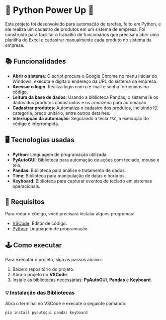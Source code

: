 # 🚀 Python Power Up 🚀

Este projeto foi desenvolvido para automação de tarefas, feito em Python, e ele realiza um cadastro de produtos em um sistema de empresa. Foi construído para facilitar o trabalho de funcionários que precisam abrir uma planilha de Excel e cadastrar manualmente cada produto no sistema da empresa.

## 📚 Funcionalidades

- **Abrir o sistema**: O script procura o Google Chrome no menu Iniciar do Windows, executa e digita o endereço da URL do sistema da empresa.
- **Acessar o login**: Realiza login com o e-mail e senha fornecidos no código.
- **Leitura da base de dados**: Usando a biblioteca Pandas, o sistema lê os dados dos produtos cadastrados e os armazena para automação.
- **Cadastrar produtos**: Automatiza o cadastro dos produtos, incluindo ID, categoria, preço unitário, entre outros detalhes.
- **Interrupção da automação**: Segurando a tecla `ESC`, a execução do código é interrompida.

## 🖥️ Tecnologias usadas

- **Python**: Linguagem de programação utilizada.
- **PyAutoGUI**: Biblioteca para automação de ações com teclado, mouse e tela.
- **Pandas**: Biblioteca para análise e tratamento de dados.
- **Time**: Biblioteca para manipulação de datas e horários.
- **Keyboard**: Biblioteca para capturar eventos de teclado em sistemas operacionais.

## 🔨 Requisitos

Para rodar o código, você precisará instalar alguns programas:

- [VSCode](https://code.visualstudio.com/): Editor de código.
- [Python](https://www.python.org/): Linguagem de programação.

## 🕹️ Como executar

Para executar o projeto, siga os passos abaixo:

1. Baixe o repositório do projeto.
2. Abra o projeto no **VSCode**.
3. Instale as bibliotecas necessárias: **PyAutoGUI**, **Pandas** e **Keyboard**.

### 💡 Instalação das Bibliotecas

Abra o terminal no VSCode e execute o seguinte comando:

```bash
pip install pyautogui pandas keyboard
